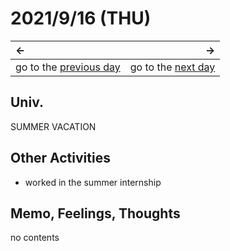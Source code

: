 # 2021/9/16 (THU)
|←|→|
|:---|---:|
go to the [previous day](./15th.md) | go to the [next day](./17th.md)

## Univ.
SUMMER VACATION

## Other Activities
- worked in the summer internship

## Memo, Feelings, Thoughts
no contents
